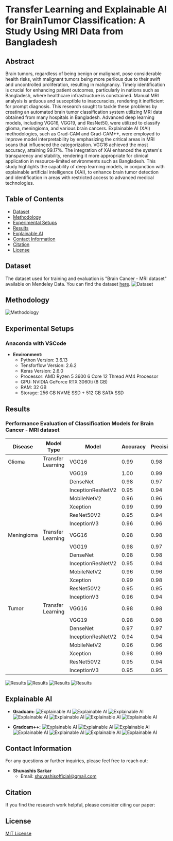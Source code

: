 # Transfer Learning and Explainable AI for BrainTumor Classification: A Study Using MRI Data from Bangladesh

## Abstract
Brain tumors, regardless of being benign or malignant, pose considerable health risks, with malignant tumors being more perilous due to their swift and uncontrolled proliferation, resulting in malignancy. Timely identification is crucial for enhancing patient outcomes, particularly in nations such as Bangladesh, where healthcare infrastructure is constrained. Manual MRI analysis is arduous and susceptible to inaccuracies, rendering it inefficient for prompt diagnosis. This research sought to tackle these problems by creating an automated brain tumor classification system utilizing MRI data obtained from many hospitals in Bangladesh. Advanced deep learning models, including VGG16, VGG19, and ResNet50, were utilized to classify glioma, meningioma, and various brain cancers. Explainable AI (XAI) methodologies, such as Grad-CAM and Grad-CAM++, were employed to improve model interpretability by emphasizing the critical areas in MRI scans that influenced the categorization. VGG16 achieved the most accuracy, attaining 99.17\%. The integration of XAI enhanced the system's transparency and stability, rendering it more appropriate for clinical application in resource-limited environments such as Bangladesh. This study highlights the capability of deep learning models, in conjunction with explainable artificial intelligence (XAI), to enhance brain tumor detection and identification in areas with restricted access to advanced medical technologies.

## Table of Contents
- [Dataset](#dataset)
- [Methodology](#methodology)
- [Experimental Setups](#experimental-setups)
- [Results](#results)
- [Explainable AI](#explainable-ai)
- [Contact Information](#contact-information)
- [Citation](#citation)
- [License](#license)

## Dataset

The dataset used for training and evaluation is "Brain Cancer - MRI dataset" available on Mendeley Data. You can find the dataset <a href="https://data.mendeley.com/datasets/mk56jw9rns/1">here</a>.
![Dataset](Images/random_train_images.jpg)

## Methodology
![Methodology](Images/STI_PROPOSEDMODEL.jpg)

## Experimental Setups
    
### Anaconda with VSCode
- **Environment:**
  - Python Version: 3.6.13 
  - Tensforflow Version: 2.6.2
  - Keras Version: 2.6.0
  - Processor: AMD Ryzen 5 3600 6 Core 12 Thread AM4 Processor
  - GPU: NVIDIA GeForce RTX 3060ti (8 GB)
  - RAM: 32 GB
  - Storage: 256 GB NVME SSD + 512 GB SATA SSD
    


## Results
### Performance Evaluation of Classification Models for Brain Cancer - MRI dataset

|  Disease   | Model Type         |    Model          | Accuracy | Precision | Recall | F1 Score |
|------------|--------------------|-------------------|----------|-----------|--------|----------|
|  Glioma    | Transfer Learning  | VGG16             | 0.99     | 0.98      | 0.98   | 0.98     |
|            |                    | VGG19             | 1.00     | 0.99      | 0.99   | 0.99     |
|            |                    | DenseNet          | 0.98     | 0.97      | 0.97   | 0.98     |
|            |                    | InceptionResNetV2 | 0.95     | 0.94      | 0.94   | 0.94     |
|            |                    | MobileNetV2       | 0.96     | 0.96      | 0.95   | 0.96     |
|            |                    | Xception          | 0.99     | 0.99      | 0.99   | 0.99     |
|            |                    | ResNet50V2        | 0.95     | 0.94      | 0.94   | 0.96     |
|            |                    | InceptionV3       | 0.96     | 0.96      | 0.94   | 0.95     |
| Meningioma | Transfer Learning  | VGG16             | 0.98     | 0.98      | 0.98   | 0.98     |
|            |                    | VGG19             | 0.98     | 0.97      | 0.97   | 0.98     |
|            |                    | DenseNet          | 0.98     | 0.98      | 0.97   | 0.98     |
|            |                    | InceptionResNetV2 | 0.95     | 0.94      | 0.94   | 0.94     |
|            |                    | MobileNetV2       | 0.96     | 0.96      | 0.96   | 0.96     |
|            |                    | Xception          | 0.99     | 0.98      | 0.99   | 0.99     |
|            |                    | ResNet50V2        | 0.95     | 0.95      | 0.95   | 0.96     |
|            |                    | InceptionV3       | 0.96     | 0.94      | 0.94   | 0.95     |
|   Tumor    | Transfer Learning  | VGG16             | 0.98     | 0.98      | 0.98   | 0.98     |
|            |                    | VGG19             | 0.98     | 0.98      | 0.98   | 0.98     |
|            |                    | DenseNet          | 0.97     | 0.97      | 0.98   | 0.98     |
|            |                    | InceptionResNetV2 | 0.94     | 0.94      | 0.94   | 0.94     |
|            |                    | MobileNetV2       | 0.96     | 0.96      | 0.96   | 0.96     |
|            |                    | Xception          | 0.98     | 0.99      | 0.98   | 0.98     |
|            |                    | ResNet50V2        | 0.95     | 0.94      | 0.94   | 0.95     |
|            |                    | InceptionV3       | 0.95     | 0.95      | 0.94   | 0.96     | 


![Results](Images/VGG16_3_confusion_matrix.jpg)
![Results](Images/VGG16_3_training_curves.jpg)
![Results](Images/VGG19_3_confusion_matrix.jpg)
![Results](Images/VGG19_3_training_curves.jpg)

## Explainable AI
- **Gradcam:**
![Explainable AI](Images/Gradcam/VGG16_gradcam_brain_menin.jpg)
![Explainable AI](Images/Gradcam/VGG19_2_gradcam_brain_tumor_0019.jpg)
![Explainable AI](Images/Gradcam/VGG19_2_gradcam_brain_glioma_0015.jpg)
![Explainable AI](Images/Gradcam/VGG16_gradcam_brain_tumor_0599.jpg)
![Explainable AI](Images/Gradcam/VGG16_gradcam_brain_menin_0456.jpg)
![Explainable AI](Images/Gradcam/VGG16_gradcam_brain_menin_0143.jpg)
![Explainable AI](Images/Gradcam/VGG16_gradcam_brain_menin_0099.jpg)

- **Gradcam++:**
![Explainable AI](Images/Gradcam++/VGG16_gradcam++_brain_menin_0040_page-0001.jpg)
![Explainable AI](Images/Gradcam++/VGG16_gradcam++_brain_menin_0099_page-0001.jpg)
![Explainable AI](Images/Gradcam++/VGG16_gradcam++_brain_menin_0143_page-0001.jpg)
![Explainable AI](ImagesGradcam++/VGG16_gradcam++_brain_menin_0456_page-0001.jpg)
![Explainable AI](Images/Gradcam++/VGG19_2_gradcam++_brain_glioma_0015_page-0001.jpg)
![Explainable AI](Images/Gradcam++/VGG19_2_gradcam++_brain_tumor_0019_page-0001.jpg)
![Explainable AI](ImagesGradcam++/VGG19_2_gradcam++_brain_tumor_0262_page-0001.jpg)

## Contact Information

For any questions or further inquiries, please feel free to reach out:

- **Shuvashis Sarkar**
  - Email: [shuvashisofficial@gmail.com](mailto:shuvashisofficial@gmail.com)
    
## Citation

If you find the research work helpful, please consider citing our paper:

## License
[MIT License](LICENSE)
